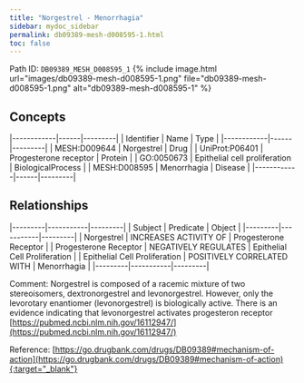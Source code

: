 ```yaml
---
title: "Norgestrel - Menorrhagia"
sidebar: mydoc_sidebar
permalink: db09389-mesh-d008595-1.html
toc: false 
---
```



Path ID: `DB09389_MESH_D008595_1`
{% include image.html url="images/db09389-mesh-d008595-1.png" file="db09389-mesh-d008595-1.png" alt="db09389-mesh-d008595-1" %}

## Concepts

|------------|------|---------|
| Identifier | Name | Type    |
|------------|------|---------|
| MESH:D009644 | Norgestrel | Drug |
| UniProt:P06401 | Progesterone receptor | Protein |
| GO:0050673 | Epithelial cell proliferation | BiologicalProcess |
| MESH:D008595 | Menorrhagia | Disease |
|------------|------|---------|

## Relationships

|---------|-----------|---------|
| Subject | Predicate | Object  |
|---------|-----------|---------|
| Norgestrel | INCREASES ACTIVITY OF | Progesterone Receptor |
| Progesterone Receptor | NEGATIVELY REGULATES | Epithelial Cell Proliferation |
| Epithelial Cell Proliferation | POSITIVELY CORRELATED WITH | Menorrhagia |
|---------|-----------|---------|

Comment: Norgestrel is composed of a racemic mixture of two stereoisomers, dextronorgestrel and levonorgestrel. However, only the levorotary enantiomer (levonorgestrel) is biologically active. There is an evidence indicating that levonorgestrel activates progesteron receptor [https://pubmed.ncbi.nlm.nih.gov/16112947/](https://pubmed.ncbi.nlm.nih.gov/16112947/)

Reference: [https://go.drugbank.com/drugs/DB09389#mechanism-of-action](https://go.drugbank.com/drugs/DB09389#mechanism-of-action){:target="_blank"}